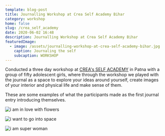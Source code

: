 ```yaml
---
template: blog-post
title: Journalling Workshop at Crea Self Academy Bihar
category: workshop
home: false
slug: /crea_self_academy
date: 2020-06-02 16:48
description: Journalling Workshop at Crea Self Academy Bihar
featuredImage:
  - image: /assets/journalling-workshop-at-crea-self-academy-bihar.jpg
    caption: Journaling the self
    subcaption: WORKSHOP
---
```

Conducted a three day workshop at [CREA's SELF ACADEMY](https://www.creaworld.org/events/crea-organises-its-first-self-academy-sports-empowerment-leadership-and-freedom-young-girls) in Patna with a group of fifty adolescent girls, where through the workshop we played with the journal as a space to explore your ideas around yourself, create images of your interior and physical life and make sense of them. 

These are some examples of what the participants made as the first journal entry introducing themselves. 

![](/assets/img_20161204_202935.jpg "i am in love with flowers")

![](/assets/img_20161205_102058.jpg "i want to go into space")

![](/assets/img_20161204_202940.jpg "i am super woman")